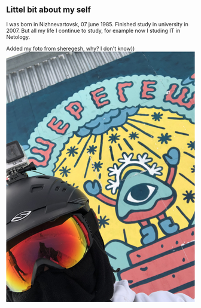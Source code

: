 ## Littel bit about my self

I was born in Nizhnevartovsk, 07 june 1985.
Finished study in university in 2007. But all my life I continue to study, for example now I studing IT in Netology.

Added my foto from sheregesh, why? I don't know))
![foto](IMG_9598.JPG)